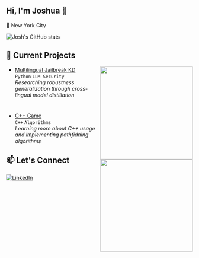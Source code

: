 ## Hi, I'm Joshua 👋

📍 New York City  

![Josh's GitHub stats](https://github-readme-stats.vercel.app/api?username=joshf80&show_icons=true&theme=default&hide_border=true)

## 🔭 Current Projects
> <img src="https://i0.wp.com/neptune.ai/wp-content/uploads/2022/10/Knowledge-Distillation_1.png?ssl=1" width="250" align="right">
- [Multilingual Jailbreak KD](https://github.com/joshf80/multilingual-jailbreak-kd)  
  `Python` `LLM Security`  
  *Researching robustness generalization through cross-lingual model distillation*

#

> <img src="https://github.com/joshf80/neuroshoot/blob/fccb24b69403ebdc34f0cbb9c0045b8c712e29e4/assets/NeuroShoot.png" width="250" align="right"/>
- [C++ Game](https://github.com/joshf80/neuroshoot)  
  `C++` `Algorithms`  
  *Learning more about C++ usage and implementing pathfidning algorithms*

## 📫 Let's Connect
[![LinkedIn](https://img.shields.io/badge/LinkedIn-0077B5?style=flat&logo=linkedin&logoColor=white)](https://www.linkedin.com/in/joshuafranco08/)
